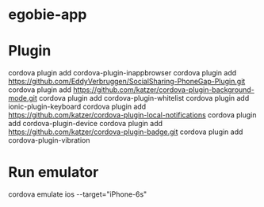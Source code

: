 # egobie-app

# Plugin
cordova plugin add cordova-plugin-inappbrowser
cordova plugin add https://github.com/EddyVerbruggen/SocialSharing-PhoneGap-Plugin.git
cordova plugin add https://github.com/katzer/cordova-plugin-background-mode.git
cordova plugin add cordova-plugin-whitelist
cordova plugin add ionic-plugin-keyboard
cordova plugin add https://github.com/katzer/cordova-plugin-local-notifications
cordova plugin add cordova-plugin-device
cordova plugin add https://github.com/katzer/cordova-plugin-badge.git
cordova plugin add cordova-plugin-vibration


# Run emulator
cordova emulate ios --target="iPhone-6s"